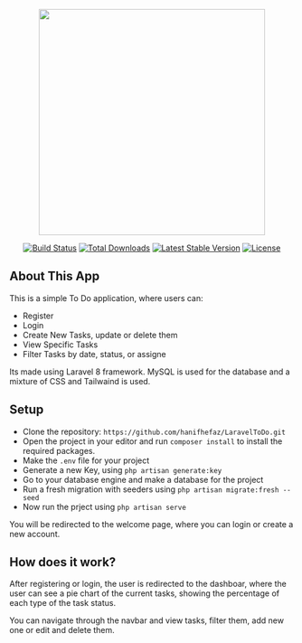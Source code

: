 <p align="center"><a href="https://laravel.com" target="_blank"><img src="https://raw.githubusercontent.com/laravel/art/master/logo-lockup/5%20SVG/2%20CMYK/1%20Full%20Color/laravel-logolockup-cmyk-red.svg" width="400"></a></p>

<p align="center">
<a href="https://travis-ci.org/laravel/framework"><img src="https://travis-ci.org/laravel/framework.svg" alt="Build Status"></a>
<a href="https://packagist.org/packages/laravel/framework"><img src="https://img.shields.io/packagist/dt/laravel/framework" alt="Total Downloads"></a>
<a href="https://packagist.org/packages/laravel/framework"><img src="https://img.shields.io/packagist/v/laravel/framework" alt="Latest Stable Version"></a>
<a href="https://packagist.org/packages/laravel/framework"><img src="https://img.shields.io/packagist/l/laravel/framework" alt="License"></a>
</p>

## About This App

This is a simple To Do application, where users can:

- Register
- Login
- Create New Tasks, update or delete them
- View Specific Tasks
- Filter Tasks by date, status, or assigne


Its made using Laravel 8 framework. MySQL is used for the database and a mixture of CSS and Tailwaind is used.

## Setup

- Clone the repository: ```https://github.com/hanifhefaz/LaravelToDo.git```
- Open the project in your editor and run ```composer install``` to install the required packages.
- Make the ```.env``` file for your project
- Generate a new Key, using ```php artisan generate:key```
- Go to your database engine and make a database for the project
- Run a fresh migration with seeders using ```php artisan migrate:fresh --seed```
- Now run the prject using ```php artisan serve```

You will be redirected to the welcome page, where you can login or create a new account.

## How does it work?

After registering or login, the user is redirected to the dashboar, where the user can see a pie chart of the current tasks, showing the percentage of each type of the task status.

You can navigate through the navbar and view tasks, filter them, add new one or edit and delete them.
